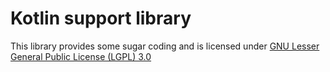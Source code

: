 # Kotlin support library

This library provides some sugar coding and is licensed under
[GNU Lesser General Public License (LGPL) 3.0](COPYING)